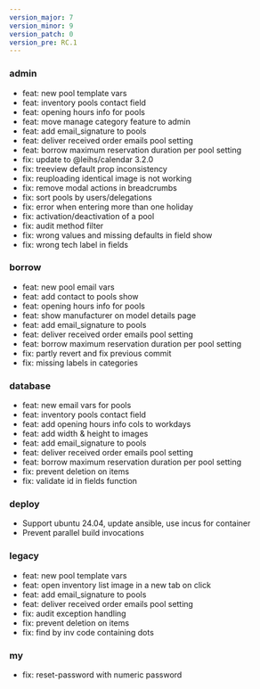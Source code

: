 ```yaml
---
version_major: 7
version_minor: 9
version_patch: 0
version_pre: RC.1
---
```


### admin

- feat: new pool template vars
- feat: inventory pools contact field
- feat: opening hours info for pools
- feat: move manage category feature to admin
- feat: add email_signature to pools
- feat: deliver received order emails pool setting
- feat: borrow maximum reservation duration per pool setting
- fix: update to @leihs/calendar 3.2.0
- fix: treeview default prop inconsistency
- fix: reuploading identical image is not working
- fix: remove modal actions in breadcrumbs
- fix: sort pools by users/delegations
- fix: error when entering more than one holiday
- fix: activation/deactivation of a pool
- fix: audit method filter
- fix: wrong values and missing defaults in field show
- fix: wrong tech label in fields

### borrow

- feat: new pool email vars
- feat: add contact to pools show
- feat: opening hours info for pools
- feat: show manufacturer on model details page
- feat: add email_signature to pools
- feat: deliver received order emails pool setting
- feat: borrow maximum reservation duration per pool setting
- fix: partly revert and fix previous commit
- fix: missing labels in categories

### database

- feat: new email vars for pools
- feat: inventory pools contact field
- feat: add opening hours info cols to workdays
- feat: add width & height to images
- feat: add email_signature to pools
- feat: deliver received order emails pool setting
- feat: borrow maximum reservation duration per pool setting
- fix: prevent deletion on items
- fix: validate id in fields function

### deploy

- Support ubuntu 24.04, update ansible, use incus for container
- Prevent parallel build invocations

### legacy

- feat: new pool template vars
- feat: open inventory list image in a new tab on click
- feat: add email_signature to pools
- feat: deliver received order emails pool setting
- fix: audit exception handling
- fix: prevent deletion on items
- fix: find by inv code containing dots

### my

- fix: reset-password with numeric password
